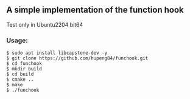 ## A simple implementation of the function hook

Test only in Ubuntu2204 bit64

### Usage:

```shell
$ sudo apt install libcapstone-dev -y
$ git clone https://github.com/hupeng84/funchook.git
$ cd funchook
$ mkdir build
$ cd build
$ cmake ..
$ make
$ ./funchook
```
